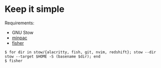 # Keep it simple

Requirements:

- GNU Stow
- [minpac](https://github.com/k-takata/minpac)
- [fisher](https://github.com/jorgebucaran/fisher)

```shell
$ for dir in stow/{alacritty, fish, git, nvim, redshift}; stow --dir stow --target $HOME -S (basename $dir); end
$ fisher
```

